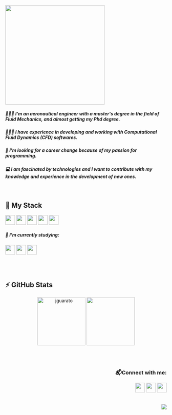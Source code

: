 <p align="left">
  <img height=310 src="https://user-images.githubusercontent.com/82293939/169710356-b7342616-3533-4db3-a9bf-1d39218f17b9.png"/>
</p>

<h5 align="left"> 👩🏻‍🎓 I'm an aeronautical engineer with a master's degree in the field of Fluid Mechanics, and almost getting my Phd degree.</h5>
<h5 align="left"> 👩🏻‍💻 I have experience in developing and working with Computational Fluid Dynamics (CFD) softwares.</h5>
<h5 align="left"> 🚀 I'm looking for a career change because of my passion for programming.</h5>
<h5 align="left"> 💻 I am fascinated by technologies and I want to contribute with my knowledge and experience in the development of new ones.</h5>

<br>

<h2> 🧰 My Stack </h3>
<p align="left">
  <code><img height=30 src="https://cdn.jsdelivr.net/gh/devicons/devicon/icons/c/c-original.svg"/></code>
  <code><img height=30 src="https://raw.githubusercontent.com/fortran-lang/fortran-lang.org/be10cecc096dac6a57b13fae65b4a6ffa6cc32dd/assets/img/fortran-logo.svg"/></code>
  <code><img height=30 src="https://cdn.jsdelivr.net/gh/devicons/devicon/icons/matlab/matlab-original.svg"/></code>
  <code><img height=30 src="https://cdn.jsdelivr.net/gh/devicons/devicon/icons/vscode/vscode-original.svg"/></code>
  <code><img height=30 src="https://cdn.jsdelivr.net/gh/devicons/devicon/icons/git/git-original.svg"/></code>
</p>

<h5 align="left">📖 I'm currently studying:</h5>
<p align="left">
  <code><img height=30 src="https://cdn.jsdelivr.net/gh/devicons/devicon/icons/javascript/javascript-original.svg"/></code>
  <code><img height=30 src="https://cdn.jsdelivr.net/gh/devicons/devicon/icons/html5/html5-original.svg"/></code>
  <code><img height=30 src="https://cdn.jsdelivr.net/gh/devicons/devicon/icons/css3/css3-original.svg"/></code>
  <!--<code><img height=30 src="https://cdn.jsdelivr.net/gh/devicons/devicon/icons/python/python-original.svg"/></code>-->
</p>

<br>
<br>

<h2>⚡ GitHub Stats </h3>
<p align="center">
  <img height="150em" src="https://github-readme-stats.vercel.app/api?username=jguarato&theme=default&title_color=4281F3&icon_color=4281F3&bg_color=eff1f3&show_icons=true" alt="jguarato"/>
  <img  height="150em"src="https://github-readme-stats.vercel.app/api/top-langs?username=jguarato&layout=compact&theme=default&title_color=4281F3&bg_color=eff1f3"/>
</p>

<br>
<br>

<div align="right">
  <h3>📬Connect with me:</h3>
  <a href="mailto:jessicags6@gmail.com" target="blank"><img src="https://cdn.jsdelivr.net/npm/simple-icons@3.0.1/icons/gmail.svg" height="30" width="30"/></a>
  <a href="https://codepen.io/jguarato" target="blank"><img src="https://cdn.jsdelivr.net/npm/simple-icons@3.0.1/icons/codepen.svg" height="30" width="30"/></a>
  <a href="https://www.linkedin.com/in/jguarato/" target="blank"><img src="https://cdn.jsdelivr.net/npm/simple-icons@3.0.1/icons/linkedin.svg" height="30" width="30"/></a>
</div>

<br>
<br>

<img align="right" src="https://komarev.com/ghpvc/?username=jguarato&color=4281F3">
